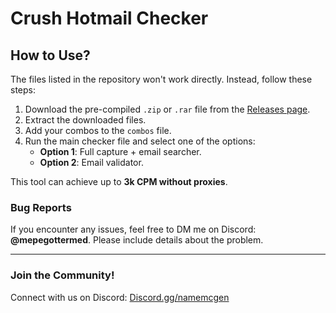 # Crush Hotmail Checker

## How to Use?

The files listed in the repository won't work directly. Instead, follow these steps:

1. Download the pre-compiled `.zip` or `.rar` file from the [Releases page](https://github.com/mepemepe507/HotmailChecker/releases/tag/CrushCheckerV1.0.0).
2. Extract the downloaded files.
3. Add your combos to the `combos` file.
4. Run the main checker file and select one of the options:
   - **Option 1**: Full capture + email searcher.
   - **Option 2**: Email validator.

This tool can achieve up to **3k CPM without proxies**. 

### Bug Reports
If you encounter any issues, feel free to DM me on Discord: **@mepegottermed**. Please include details about the problem.

---

### Join the Community!
Connect with us on Discord: [Discord.gg/namemcgen](https://discord.gg/namemcgen)
